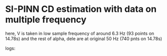 # SI-PINN CD estimation with data on multiple frequency
here, V is taken in low sample frequency of around 6.3 Hz (93 points on 14.78s)
and the rest of alpha, dele are at original 50 Hz (740 pnts on 14.78s)


logs:
